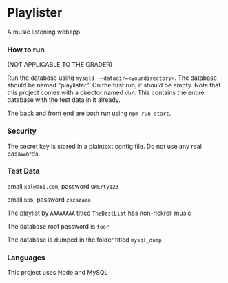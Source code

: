 # Playlister

A music listening webapp

### How to run

(NOT APPLICABLE TO THE GRADER)

Run the database using `mysqld --datadir=<yourdirectory>`. The database should be named "playlister". On the first run, it should be empty. Note that this project comes with a director named `db/`. This contains the entire database with the test data in it already.

The back and front end are both run using `npm run start`.

### Security

The secret key is stored in a plaintext config file. Do not use any real passwords.

### Test Data

email `xol@ani.com`, password `QWErty123`

email `bbb`, password `zazazaza`

The playlist by `AAAAAAAA` titled `TheBestList` has non-rickroll music

The database root password is `toor`

The database is dumped in the folder titled `mysql_dump`

### Languages

This project uses Node and MySQL
